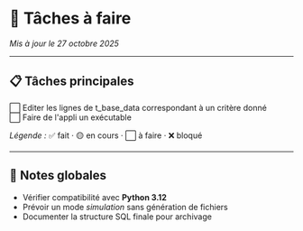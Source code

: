 # 🧾 Tâches à faire

_Mis à jour le 27 octobre 2025_

---

## 📋 Tâches principales

⬜ Editer les lignes de t_base_data correspondant à un critère donné  
⬜ Faire de l'appli un exécutable

_Légende :_ ✅ fait · 🟡 en cours · ⬜ à faire · ❌ bloqué

---

## 🧠 Notes globales

- Vérifier compatibilité avec **Python 3.12**
- Prévoir un mode _simulation_ sans génération de fichiers
- Documenter la structure SQL finale pour archivage

